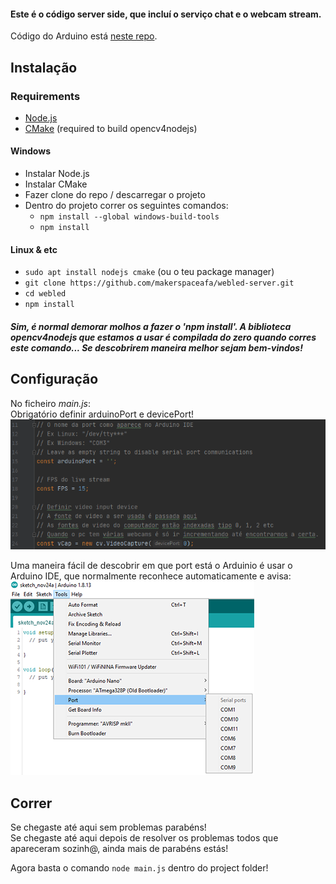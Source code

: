 #### Este é o código server side, que incluí o serviço chat e o webcam stream.
Código do Arduino está [neste repo](https://github.com/makerspaceafa/webled-arduino).

## Instalação

### Requirements
- [Node.js](https://nodejs.org/)
- [CMake](https://cmake.org/download/) (required to build opencv4nodejs)

#### Windows
- Instalar Node.js
- Instalar CMake
- Fazer clone do repo / descarregar o projeto
- Dentro do projeto correr os seguintes comandos:
  - `npm install --global windows-build-tools`
  - `npm install`
#### Linux & etc
- `sudo apt install nodejs cmake` (ou o teu package manager)
- `git clone https://github.com/makerspaceafa/webled-server.git`
- `cd webled`
- `npm install`
##### Sim, é normal demorar molhos a fazer o 'npm install'. A biblioteca opencv4nodejs que estamos a usar é compilada do zero quando corres este comando... Se descobrirem maneira melhor sejam bem-vindos!

## Configuração
No ficheiro *main.js*:  
Obrigatório definir arduinoPort e devicePort!  
![imagem](readme_images/config.png)  

Uma maneira fácil de descobrir em que port está o Arduinio é usar o Arduino IDE, que normalmente reconhece automaticamente e avisa:  
![imagem](readme_images/arduino.png)  

## Correr
Se chegaste até aqui sem problemas parabéns!  
Se chegaste até aqui depois de resolver os problemas todos que apareceram sozinh@, ainda mais de parabéns estás!

Agora basta o comando `node main.js` dentro do project folder!